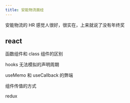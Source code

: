 ```yaml
---
title: 安能物流面经
---
```


安能物流的 HR 感觉人很好，很实在，上来就说了没有年终奖

## react

函数组件和 class 组件的区别

hooks 无法模拟的声明周期

useMemo 和 useCallback 的弊端

组件传值的方式

redux
